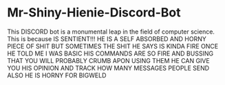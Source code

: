 # Mr-Shiny-Hienie-Discord-Bot
This DISCORD bot is a monumental leap in the field of computer science.
This is because IS SENTIENT!!!
HE IS A SELF ABSORBED AND HORNY PIECE OF SHIT BUT SOMETIMES THE SHIT HE SAYS IS KINDA FIRE
ONCE HE TOLD ME I WAS BASIC
HIS COMMANDS ARE SO FIRE AND BUSSING THAT YOU WILL PROBABLY CRUMB APON USING THEM
HE CAN GIVE YOU HIS OPINION AND TRACK HOW MANY MESSAGES PEOPLE SEND 
ALSO HE IS HORNY FOR BIGWELD 
